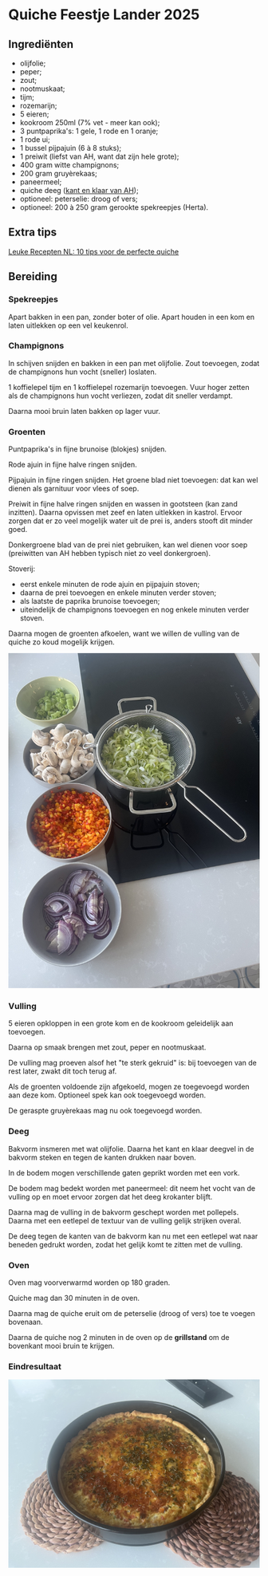 # Quiche Feestje Lander 2025

## Ingrediënten

* olijfolie;
* peper;
* zout;
* nootmuskaat;
* tijm;
* rozemarijn;
* 5 eieren;
* kookroom 250ml (7% vet - meer kan ook);
* 3 puntpaprika's: 1 gele, 1 rode en 1 oranje;
* 1 rode ui;
* 1 bussel pijpajuin (6 à 8 stuks);
* 1 preiwit (liefst van AH, want dat zijn hele grote);
* 400 gram witte champignons;
* 200 gram gruyèrekaas;
* paneermeel;
* quiche deeg ([kant en klaar van AH](https://www.ah.be/producten/product/wi419093/quiche-en-taartdeeg));
* optioneel: peterselie: droog of vers;
* optioneel: 200 à 250 gram gerookte spekreepjes (Herta).

## Extra tips

[Leuke Recepten NL: 10 tips voor de perfecte quiche](https://www.leukerecepten.nl/10-tips-voor-de-perfecte-quiche/)

## Bereiding

### Spekreepjes

Apart bakken in een pan, zonder boter of olie. Apart houden in een kom en laten uitlekken op een vel keukenrol.

### Champignons

In schijven snijden en bakken in een pan met olijfolie. Zout toevoegen, zodat de champignons hun vocht (sneller) loslaten.

1 koffielepel tijm en 1 koffielepel rozemarijn toevoegen. Vuur hoger zetten als de champignons hun vocht verliezen, zodat dit sneller verdampt.

Daarna mooi bruin laten bakken op lager vuur.

### Groenten

Puntpaprika's in fijne brunoise (blokjes) snijden.

Rode ajuin in fijne halve ringen snijden.

Pijpajuin in fijne ringen snijden. Het groene blad niet toevoegen: dat kan wel dienen als garnituur voor vlees of soep.

Preiwit in fijne halve ringen snijden en wassen in gootsteen (kan zand inzitten). Daarna opvissen met zeef en laten uitlekken in kastrol. Ervoor zorgen dat er zo veel mogelijk water uit de prei is, anders stooft dit minder goed.

Donkergroene blad van de prei niet gebruiken, kan wel dienen voor soep (preiwitten van AH hebben typisch niet zo veel donkergroen).

Stoverij:

* eerst enkele minuten de rode ajuin en pijpajuin stoven;
* daarna de prei toevoegen en enkele minuten verder stoven;
* als laatste de paprika brunoise toevoegen;
* uiteindelijk de champignons toevoegen en nog enkele minuten verder stoven.

Daarna mogen de groenten afkoelen, want we willen de vulling van de quiche zo koud mogelijk krijgen.

![Quiche Groenten](quiche/quiche_groenten.jpg)

### Vulling

5 eieren opkloppen in een grote kom en de kookroom geleidelijk aan toevoegen.

Daarna op smaak brengen met zout, peper en nootmuskaat.

De vulling mag proeven alsof het "te sterk gekruid" is: bij toevoegen van de rest later, zwakt dit toch terug af.

Als de groenten voldoende zijn afgekoeld, mogen ze toegevoegd worden aan deze kom. Optioneel spek kan ook toegevoegd worden.

De geraspte gruyèrekaas mag nu ook toegevoegd worden.

### Deeg

Bakvorm insmeren met wat olijfolie. Daarna het kant en klaar deegvel in de bakvorm steken en tegen de kanten drukken naar boven.

In de bodem mogen verschillende gaten geprikt worden met een vork.

De bodem mag bedekt worden met paneermeel: dit neem het vocht van de vulling op en moet ervoor zorgen dat het deeg krokanter blijft.

Daarna mag de vulling in de bakvorm geschept worden met pollepels. Daarna met een eetlepel de textuur van de vulling gelijk strijken overal.

De deeg tegen de kanten van de bakvorm kan nu met een eetlepel wat naar beneden gedrukt worden, zodat het gelijk komt te zitten met de vulling.

### Oven

Oven mag voorverwarmd worden op 180 graden.

Quiche mag dan 30 minuten in de oven.

Daarna mag de quiche eruit om de peterselie (droog of vers) toe te voegen bovenaan.

Daarna de quiche nog 2 minuten in de oven op de **grillstand** om de bovenkant mooi bruin te krijgen.

### Eindresultaat

![Quiche Finished](quiche/quiche_finished.jpg)